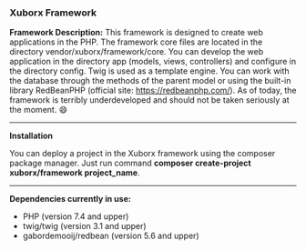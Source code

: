 ### Xuborx Framework
**Framework Description:** This framework is designed to create web applications in the PHP. The framework core files are located in the directory vendor/xuborx/framework/core. You can develop the web application in the directory app (models, views, controllers) and configure in the directory config. Twig is used as a template engine. You can work with the database through the methods of the parent model or using the built-in library RedBeanPHP (official site: https://redbeanphp.com/). As of today, the framework is terribly underdeveloped and should not be taken seriously at the moment. :smile:

------------


**Installation**

You can deploy a project in the Xuborx framework using the composer package manager.
Just run command **composer create-project xuborx/framework project_name**.

------------


**Dependencies currently in use:**
- PHP (version 7.4 and upper)
- twig/twig (version 3.1 and upper)
- gabordemooij/redbean (version 5.6 and upper)
